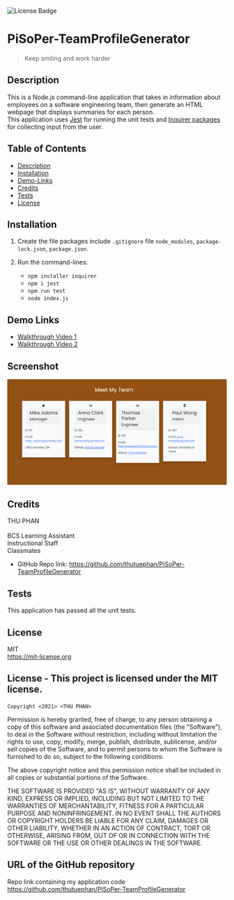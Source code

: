 ![License Badge](https://img.shields.io/badge/license-MIT-yellow.svg)

# PiSoPer-TeamProfileGenerator

  > Keep smiling and work harder
  
## Description
This is a Node.js command-line application that takes in information about employees on a software engineering team, then generate an HTML webpage that displays summaries for each person.
<br>
This application uses [Jest](https://www.npmjs.com/package/jest) for running the unit tests and [Inquirer packages](https://www.npmjs.com/package/inquirer) for collecting input from the user.
   <br>
  

## Table of Contents
  - [Description](#description)
  - [Installation](#installation)
  - [Demo-Links](#demo-links)
  - [Credits](#credits)
  - [Tests](#tests)
  - [License](#license)

## Installation
  1. Create the file packages include `.gitignore` file `node_modules`, `package-lock.json`, `package.json`. 
  2. Run the command-lines: 
        
        * `npm installer inquirer`
        * `npm i jest`
        * `npm run test`
        * `node index.js`


## Demo Links
  
  * [Walkthrough Video 1](https://watch.screencastify.com/v/n9mxYga1dVusHMk9Caty)
  * [Walkthrough Video 2](https://watch.screencastify.com/v/49Ho8GTUCnOVaFIM0R78)

## Screenshot
![myteam](https://github.com/thutuephan/PiSoPer-TeamProfileGenerator/blob/main/src/images/shot3.PNG)



## Credits
  THU PHAN  
  <br>
  BCS Learning Assistant
  <br>
  Instructional Staff
  <br>
  Classmates
  * GitHub Repo link: https://github.com/thutuephan/PiSoPer-TeamProfileGenerator

  
## Tests
  This application has passed all the unit tests.

## License
  MIT
  <br>
  https://mit-license.org
  

## License - This project is licensed under the MIT license.
    Copyright <2021> <THU PHAN>

Permission is hereby granted, free of charge, to any person obtaining a copy of this software and associated documentation files (the "Software"), to deal in the Software without restriction, including without limitation the rights to use, copy, modify, merge, publish, distribute, sublicense, and/or sell copies of the Software, and to permit persons to whom the Software is furnished to do so, subject to the following conditions:

The above copyright notice and this permission notice shall be included in all copies or substantial portions of the Software.

THE SOFTWARE IS PROVIDED "AS IS", WITHOUT WARRANTY OF ANY KIND, EXPRESS OR IMPLIED, INCLUDING BUT NOT LIMITED TO THE WARRANTIES OF MERCHANTABILITY, FITNESS FOR A PARTICULAR PURPOSE AND NONINFRINGEMENT. IN NO EVENT SHALL THE AUTHORS OR COPYRIGHT HOLDERS BE LIABLE FOR ANY CLAIM, DAMAGES OR OTHER LIABILITY, WHETHER IN AN ACTION OF CONTRACT, TORT OR OTHERWISE, ARISING FROM, OUT OF OR IN CONNECTION WITH THE SOFTWARE OR THE USE OR OTHER DEALINGS IN THE SOFTWARE.

  
  ## URL of the GitHub repository
  Repo link containing my application code
  https://github.com/thutuephan/PiSoPer-TeamProfileGenerator





